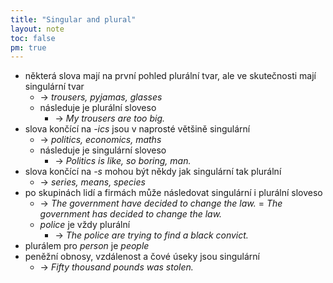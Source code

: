 ```yaml
---
title: "Singular and plural"
layout: note
toc: false
pm: true
---
```

- některá slova mají na první pohled plurální tvar, ale ve skutečnosti mají singulární tvar
    - -> _trousers, pyjamas, glasses_
    - následuje je plurální sloveso
        - -> _My trousers are too big._
- slova končící na _-ics_ jsou v naprosté většině singulární
    - -> _politics, economics, maths_
    - následuje je singulární sloveso
        - -> _Politics is like, so boring, man._
- slova končící na _-s_ mohou být někdy jak singulární tak plurální
    - -> _series, means, species_
- po skupinách lidí a firmách může následovat singulární i plurální sloveso
    - -> _The government have decided to change the law._ = _The government has decided to change the law._
    - _police_ je vždy plurální
        - -> _The police are trying to find a black convict._
- plurálem pro _person_ je _people_
- peněžní obnosy, vzdálenost a čové úseky jsou singulární
    - -> _Fifty thousand pounds was stolen._